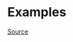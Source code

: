 


# Examples


[Source](http://www.rubydoc.info/gems/rubocop/RuboCop/Cop/Style/IfUnlessModifierOfIfUnless)